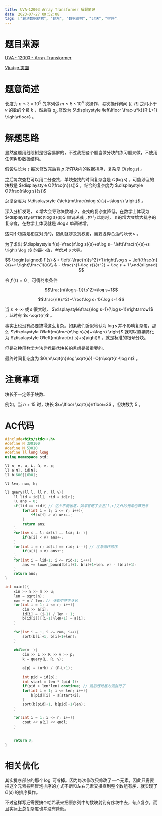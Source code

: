 ```yaml
---
title: UVA-12003 Array Transformer 解题笔记
date: 2023-07-27 00:52:08
tags: ["算法数据结构", "题解", "数据结构", "分块", "排序"]
---
```


# 题目来源

[UVA - 12003 - Array Transformer](https://onlinejudge.org/index.php?option=com_onlinejudge&Itemid=8&page=show_problem&problem=3154)

[Vjudge 页面](https://vjudge.net/problem/UVA-12003)

# 题意简述

长度为 $n\le 3\times10^5$ 的序列做 $m\le 5\times10^4$ 次操作，每次操作询问 $[L,R]$ 之间小于 $v$ 的数的个数 $k$ ，然后将 $a_p$ 修改为 $\displaystyle \left\lfloor \frac{u*k}{R-L+1} \right\rfloor$ 。

# 解题思路

显然这题用线段树是很容易解的，不过我把这个题当做分块的练习题来做，不使用任何树形数据结构。

假设块长为 $s$ 每次修改完后将 $p$ 所在块内的数据排序，复杂度 $O(s\log s)$ 。

之后每次查找可以用二分查找，单块查找的时间复杂度是 $O(\log s)$ ，可能涉及的块数是 $\displaystyle O(\frac{n}{s})$ ，结合的复杂度为 $\displaystyle O(\frac{n\log s}{s})$ 

总复杂度为 $\displaystyle O\left(m(\frac{n\log s}{s}+s\log s) \right)$ 。

深入分析发现， $s$ 增大会导致块数减少，查找的复杂度降低，在数学上体现为 $\displaystyle\frac{\log s}{s}$ 单调递减；但与此同时， $s$ 的增大会增大排序的复杂度，在数学上体现就是 $s\log s$ 单调递增。

这两个趋势是相互对抗的，因此就涉及到权衡，需要选择合适的块长 $s$ 。

为了求出 $\displaystyle f(s)=\frac{n\log s}{s}+s\log s= \left(\frac{n}{s}+s \right) \log s$ 的最小值，考虑对 $s$ 求导。

$$
\begin{aligned}
f'(s)
& = \left(-\frac{n}{s^2}+1 \right)\log s + \left(\frac{n}{s}+s \right)\frac{1}{s}\\
& = \frac{n(1-\log s)}{s^2} + \log s + 1
\end{aligned}
$$

令 $f'(s)=0$ ，可得约束条件

$$\frac{n(\log s-1)}{s^2}=\log s+1$$

$$\frac{n}{s^2}=\frac{\log s+1}{\log s-1}$$

当 $s\rightarrow\infty$ 或 $s$ 很大时， $\displaystyle\frac{\log s+1}{\log s-1}\rightarrow1$ ，此时有 $s=\sqrt{n}$ 。

事实上也没有必要搞得这么复杂。如果我们近似地认为 $\log s$ 并不影响复杂度，那么 $\displaystyle O\left(m(\frac{n\log s}{s}+s\log s) \right)$ 就可以直接简化为 $\displaystyle O\left(m(\frac{n}{s}+s)\right)$ ，就是标准的根号分块。

但是这种用数学方法寻找最优块长的思想是很重要的。

最终时间复杂度为 $O(m\sqrt{n}\log \sqrt{n})=O(m\sqrt{n}\log n)$ 。

# 注意事项

块长不一定等于块数。

例如，当 $n=15$ 时，块长 $s=\lfloor \sqrt{n}\rfloor=3$ ，但块数为 $5$ 。

# AC代码

```cpp
#include<bits/stdc++.h>
#define N 300100
#define M 50010
#define ll long long
using namespace std;

ll n, m, u, L, R, v, p;
ll a[N], id[N];
ll b[600][600];

ll len, num, k;

ll query(ll l, ll r, ll v){
	ll lid = id[l], rid = id[r];
	ll ans = 0;
	if(lid == rid){ // 这个不能省略，如果省略了会把[l,r]之外的元素也算进来
		for(int i = l; i <= r; i++){
			if(a[i] < v) ans++;
		}
		return ans;
	}
	for(int i = l; id[i] == lid; i++){
		if(a[i] < v) ans++;
	}
	for(int i = r; id[i] == rid; i--){ // 注意循环顺序
		if(a[i] < v) ans++; 
	}
	for(int i = lid+1; i <= rid-1; i++){
		ans += lower_bound(b[i]+1, b[i]+1+len, v) - (b[i]+1);
	}
	return ans;
}

int main(){
	cin >> n >> m >> u;
	len = sqrt(n);
	num = n / len; // 块数不等于块长
	for(int i = 1; i <= n; i++){
		cin >> a[i];
		id[i] = (i-1) / len + 1;
		b[id[i]][(i-1)%len+1] = a[i];
	}
	
	for(int i = 1; i <= num; i++){
		sort(b[i]+1, b[i]+1+len);
	}
	
	while(m--){
		cin >> L >> R >> v >> p;
		k = query(L, R, v);
		
		a[p] = (u*k) / (R-L+1);
		
		int pid = id[p];
		int start = len * (pid-1);
		if(pid > len*len) continue; // 最后残段暴力做就行了
		for(int i = 1; i <= len; i++){
			b[pid][i] = a[start+i];
		}
		sort(b[pid]+1, b[pid]+1+len);
	}
	
	for(int i = 1; i <= n; i++){
		cout << a[i] << endl;
	}
	
	
	return 0;
}
```

# 相关优化

其实排序部分的那个 $\log$ 可省掉。因为每次修改只修改了一个元素，因此只需要把这个元素按照冒泡排序的方式不断和左右元素交换直到整个数组有序，就实现了 $O(s)$ 的排序操作。

不过这样写还需要搞个哈希表来把原序列中的数映射到有序块中去，有点复杂，而且实际上总复杂度也并没有降低。